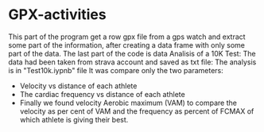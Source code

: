 # GPX-activities
This part of the program get a row gpx file from a gps watch and extract some part of the information, after creating a data frame with only some part of the data.
The last part of the code is data Analisis of a 10K Test:
The data had been taken from strava account and saved as txt file:
The analysis is in "Test10k.iypnb" file
It was compare only the two parameters:
* Velocity vs distance of each athlete
* The cardiac frequency vs distance of each athlete 
* Finally we found velocity Aerobic maximum (VAM) to compare the velocity as per cent of VAM and the frequency as percent of FCMAX of which athlete is giving their best.
